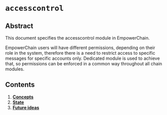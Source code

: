 # `accesscontrol`

## Abstract

This document specifies the accesscontrol module in EmpowerChain.

EmpowerChain users will have different permissions, depending on their role in the system, therefore there is a need to restrict access to specific messages for specific accounts only. Dedicated module is used to achieve that, so permissions can be enforced in a common way throughout all chain modules.

## Contents

1. **[Concepts](01_concepts.md)**
2. **[State](02_state.md)**
3. **[Future ideas](03_future_ideas.md)** 